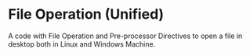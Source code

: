 # File Operation (Unified)
A code with File Operation and Pre-processor Directives to open a file in desktop both in Linux and Windows Machine.

